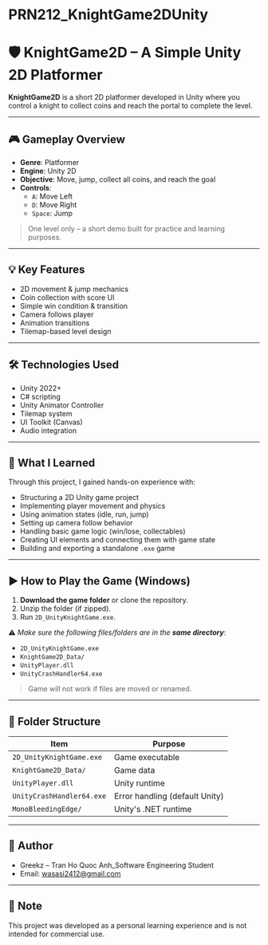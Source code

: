 # PRN212_KnightGame2DUnity
# 🛡️ KnightGame2D – A Simple Unity 2D Platformer

**KnightGame2D** is a short 2D platformer developed in Unity where you control a knight to collect coins and reach the portal to complete the level.

---

## 🎮 Gameplay Overview

- **Genre**: Platformer
- **Engine**: Unity 2D
- **Objective**: Move, jump, collect all coins, and reach the goal
- **Controls**:
  - `A`: Move Left
  - `D`: Move Right
  - `Space`: Jump

> One level only – a short demo built for practice and learning purposes.

---

## 💡 Key Features

- 2D movement & jump mechanics
- Coin collection with score UI
- Simple win condition & transition
- Camera follows player
- Animation transitions
- Tilemap-based level design

---

## 🛠️ Technologies Used

- Unity 2022+
- C# scripting
- Unity Animator Controller
- Tilemap system
- UI Toolkit (Canvas)
- Audio integration

---

## 🧠 What I Learned

Through this project, I gained hands-on experience with:

- Structuring a 2D Unity game project
- Implementing player movement and physics
- Using animation states (idle, run, jump)
- Setting up camera follow behavior
- Handling basic game logic (win/lose, collectables)
- Creating UI elements and connecting them with game state
- Building and exporting a standalone `.exe` game

---

## ▶️ How to Play the Game (Windows)

1. **Download the game folder** or clone the repository.
2. Unzip the folder (if zipped).
3. Run `2D_UnityKnightGame.exe`.

⚠️ _Make sure the following files/folders are in the **same directory**_:
- `2D_UnityKnightGame.exe`
- `KnightGame2D_Data/`
- `UnityPlayer.dll`
- `UnityCrashHandler64.exe`

> Game will not work if files are moved or renamed.

---

## 📂 Folder Structure

| Item                      | Purpose                         |
|---------------------------|---------------------------------|
| `2D_UnityKnightGame.exe`  | Game executable                 |
| `KnightGame2D_Data/`      | Game data                       |
| `UnityPlayer.dll`         | Unity runtime                   |
| `UnityCrashHandler64.exe` | Error handling (default Unity)  |
| `MonoBleedingEdge/`       | Unity's .NET runtime            |

---

## 👤 Author

- Greekz – Tran Ho Quoc Anh_Software Engineering Student
- Email: wasasi2412@gmail.com

---

## 📌 Note

This project was developed as a personal learning experience and is not intended for commercial use.

